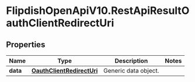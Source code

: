 # FlipdishOpenApiV10.RestApiResultOauthClientRedirectUri

## Properties
Name | Type | Description | Notes
------------ | ------------- | ------------- | -------------
**data** | [**OauthClientRedirectUri**](OauthClientRedirectUri.md) | Generic data object. | 


